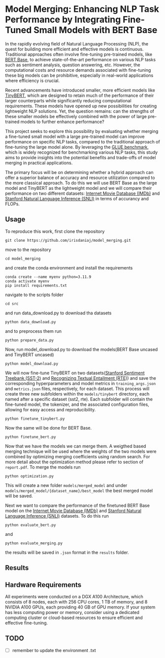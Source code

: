 #  Model Merging: Enhancing NLP Task Performance by Integrating Fine-Tuned Small Models with BERT Base


In the rapidly evolving field of Natural Language Processing (NLP), the quest for building more efficient and effective models is continuous. Traditional approaches often involve fine-tuning pre-trained models, like [BERT Base](https://huggingface.co/google-bert/bert-base-uncased), to achieve state-of-the-art performance on various NLP tasks such as sentiment analysis, question answering, etc. However, the computational costs and resource demands associated with fine-tuning these big models can be prohibitive, especially in real-world applications where efficiency is crucial.

Recent advancements have introduced smaller, more efficient models like [TinyBERT](https://huggingface.co/huawei-noah/TinyBERT_General_4L_312D), which are designed to retain much of the performance of their larger counterparts while significantly reducing computational requirements. These models have opened up new possibilities for creating lightweight NLP solutions. Yet, the question remains: can the strengths of these smaller models be effectively combined with the power of large pre-trained models to further enhance performance?

This project seeks to explore this possibility by evaluating whether merging a fine-tuned small model with a large pre-trained model can improve performance on specific NLP tasks, compared to the traditional approach of fine-tuning the large model alone. By leveraging the [GLUE benchmark](https://gluebenchmark.com/), which is widely recognized for benchmarking various NLP tasks, this study aims to provide insights into the potential benefits and trade-offs of model merging in practical applications.

The primary focus will be on determining whether a hybrid approach can offer a superior balance of accuracy and resource utilization compared to the more classical approach. To do this we will use BERT Base as the large model and TinyBERT as the lightweight model and we will compare their performance on two different datasets: [Internet Movie Database (IMDb)](https://www.kaggle.com/datasets/lakshmi25npathi/imdb-dataset-of-50k-movie-reviews) and [Stanford Natural Language Inference (SNLI)](https://nlp.stanford.edu/projects/snli/) in terms of accurancy and FLOPs. 

## Usage

To reproduce this work, first clone the repository 
```
git clone https://github.com/irisdaniaj/model_merging.git
```
move to the repository 
```
cd model_merging
```
and create the conda environment and install the requirements
```
conda create --name myenv python=3.11.9
conda activate myenv
pip install requirements.txt
```
navigate to the scripts folder 
```
cd src
```
and run data_download.py to download tha datasets
```
python data_download.py
```
and to preprocess them run 
```
python prepare_data.py
```
Now, run model_download.py to download the models(BERT Base uncased and TinyBERT uncased)
```
python model_download.py
```
We will now fine-tune TinyBERT on two datasets([Stanford Sentiment Treebank (SST-2)](https://huggingface.co/datasets/stanfordnlp/sst2) and [Recognizing Textual Entailment (RTE)](https://metatext.io/datasets/recognizing-textual-entailment-(rte))) and save the corresponding hyperparameters and model metrics in `training_args.json` and `metrics.json` files, respectively, for each dataset. This process will create three new subfolders within the `models/tinybert` directory, each named after a specific dataset (sst2, rte). Each subfolder will contain the fine-tuned model, the tokenizer, and the associated configuration files, allowing for easy access and reproducibility.
```
python finetune_tinybert.py
```
Now the same will be done for BERT Base.

```
python finetune_bert.py
```
Now that we have the models we can merge them. A weigthed based merging technique will be used where the weights of the two models were combined by optimizing merging coefficients using random search. For more detail about the optimization method please refer to section of `report.pdf`. To merge the models run 
```
python optimization.py
```
This will create a new folder `models/merged_model` and under `models/merged_model/{dataset_name}/best_model` the best merged model will be saved. 

Next we want to compare the performance of the finetuned BERT Base model on the [Internet Movie Database (IMDb)](https://www.kaggle.com/datasets/lakshmi25npathi/imdb-dataset-of-50k-movie-reviews) and [Stanford Natural Language Inference (SNLI)](https://nlp.stanford.edu/projects/snli/) datasets. To do this run 
```
python evaluate_bert.py
```
and 
```
python evaluate_merging.py
```
the results will be saved in `.json` format in the `results` folder. 

## Results

## Hardware Requirements 

All experiments were conducted on a DGX A100 Architecture, which consists of 8 nodes, each with 256 CPU cores, 1 TB of memory, and 8 NVIDIA A100 GPUs, each providing 40 GB of GPU memory. If your system has less computing power or memory, consider using a dedicated computing cluster or cloud-based resources to ensure efficient and effective fine-tuning.




## TODO
- [ ] remember to update the environment .txt

